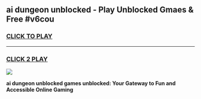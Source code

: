 
## ai dungeon unblocked - Play Unblocked Gmaes & Free #v6cou
<h3>
<a href="https://news.freeplayer.one?title=ai_dungeon_unblocked&ref=26F">CLICK TO PLAY</a></h3>
<hr>

<h3>
<a href="https://news.freeplayer.one?title=ai_dungeon_unblocked&ref=26F">CLICK 2 PLAY</a>
  
</h3>

<a href="https://news.freeplayer.one?title=ai_dungeon_unblocked&ref=26F/"><img src="https://clearcache.store/games.png"></a>


**ai dungeon unblocked games unblocked: Your Gateway to Fun and Accessible Online Gaming**
